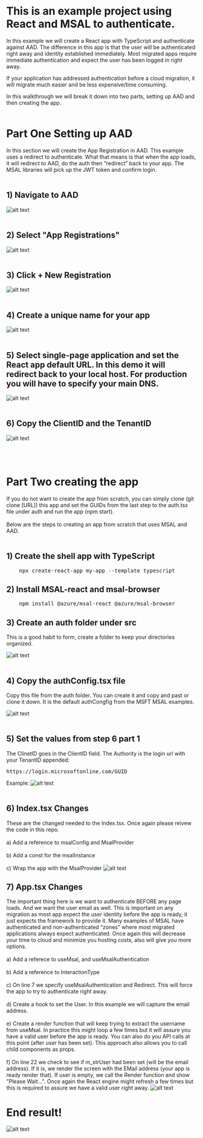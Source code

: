 # This is an example project using React and MSAL to authenticate.

In this example we will create a React app with TypeScript and authenticate against AAD. The difference in this app is that the user will be authenticated right away and identity established immediately. Most migrated apps require immediate authentication and expect the user has been logged in right away. 

If your application has addressed authentication before a cloud migration, it will migrate much easier and be less expensive/time consuming. 

In this walkthrough we will break it down into two parts, setting up AAD and then creating the app. 
<br><br>
# Part One Setting up AAD
In this section we will create the App Registration in AAD. This example uses a redirect to authenticate. What that means is that when the app loads, it will redirect to AAD, do the auth then “redirect” back to your app. The MSAL libraries will pick up the JWT token and confirm login. 
<br><br>
## 1) Navigate to AAD
![alt text](./Screen/1.png)
<br><br>
## 2) Select "App Registrations"
![alt text](./Screen/2.png)
<br><br>
## 3) Click + New Registration
![alt text](./Screen/3.png)
<br><br>
## 4) Create a unique name for your app
![alt text](./Screen/4.png)
<br><br>
## 5) Select single-page application and set the React app default URL. In this demo it will redirect back to your local host. For production you will have to specify your main DNS.
![alt text](./Screen/5.png)
<br><br>
## 6) Copy the ClientID and the TenantID
![alt text](./Screen/6.png)
<br><br>
<br><br>
# Part Two creating the app
If you do not want to create the app from scratch, you can simply clone (git clone [URL]) this app and set the GUIDs from the last step to the auth.tsx file under auth and run the app (npm start).
<br><br>
Below are the steps to creating an app from scratch that uses MSAL and AAD.
<br><br>
## 1) Create the shell app with TypeScript
<pre>
    npx create-react-app my-app --template typescript
</pre>
## 2) Install MSAL-react and msal-browser
<pre>
    npm install @azure/msal-react @azure/msal-browser
</pre>
## 3) Create an auth folder under src
This is a good habit to form, create a folder to keep your directories organized.

![alt text](./Screen/a1.png)
<br><br>
## 4) Copy the authConfig.tsx file
Copy this file from the auth folder. You can create it and copy and past or clone it down. It is the default authCongfig from the MSFT MSAL examples.

![alt text](./Screen/a2.png)
<br><br>
## 5) Set the values from step 6 part 1
The ClinetID goes in the ClientID field. The Authority is the login url with your TenantID appended:
<pre>
https://login.microsoftonline.com/GUID
</pre>
Example:
![alt text](./Screen/a6.png)
<br><br>
## 6) Index.tsx Changes
These are the changed needed to the Index.tsx. Once again please reivew the code in this repo.
<br><br>
a) Add a reference to msalConfig and MsalProvider
<br><br>
b) Add a const for the msalInstance
<br><br>
c) Wrap the app with the MsalProvider
![alt text](./Screen/a3.png)


## 7) App.tsx Changes
The important thing here is we want to authenticate BEFORE any page loads. And we want the user email as well. This is important on any migration as most app expect the user identity before the app is ready, it just expects the framework to provide it. Many examples of MSAL have authenticated and non-authenticated “zones” where most migrated applications always expect authenticated. Once again this will decrease your time to cloud and minimize you hosting costs, also will give you more options. 
<br><br>
a) Add a referece to useMsal, and useMsalAuthentication
<br><br>
b) Add a reference to InteractionType
<br><br>
c) On line 7 we specify useMsalAuthentication and Redirect. This will force the app to try to authenticate right away.
<br><br>
d) Create a hook to set the User. In this example we will capture the email address.
<br><br>
e) Create a render function that will keep trying to extract the username from useMsal. In practice this might loop a few times but it will assure you have a valid user before the app is ready. You can also do you API calls at this point (after user has been set). This approach also allows you to call child components as props.
<br><br>
f) On line 22 we check to see if m_strUser had been set (will be the email address). If it is, we render the screen with the EMail address (your app is ready render that). If user is empty, we call the Render function and show "Please Wait...". Once again the React engine might refresh a few times but this is required to assure we have a valid user right away. 
![alt text](./Screen/a4.png)

# End result!
![alt text](./Screen/a7.png)
